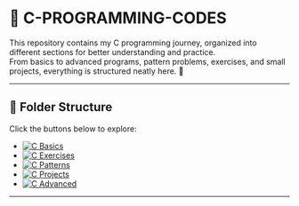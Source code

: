 # 📘 C-PROGRAMMING-CODES

This repository contains my C programming journey, organized into different sections for better understanding and practice.  
From basics to advanced programs, pattern problems, exercises, and small projects, everything is structured neatly here. 🚀

---

## 📂 Folder Structure

Click the buttons below to explore:

- [![C Basics](https://img.shields.io/badge/C_Basics_Programms-blue?style=for-the-badge)](./C_basics_programms)
- [![C Exercises](https://img.shields.io/badge/C_Exercises-green?style=for-the-badge)](./C_Excercises)
- [![C Patterns](https://img.shields.io/badge/C_Patterns-orange?style=for-the-badge)](./C_Patterns)
- [![C Projects](https://img.shields.io/badge/C_Projects-purple?style=for-the-badge)](./C_Projects)
- [![C Advanced](https://img.shields.io/badge/C_Advanced_Programs-red?style=for-the-badge)](./C_Advanced_programs)

---



